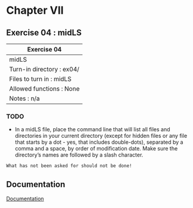 
# Chapter VII
## Exercise 04 : midLS

|               Exercise 04             |
|---------------------------------------|
|               midLS             |
| Turn-in directory : ex04/				|
| Files to turn in : midLS			|
| Allowed functions : None				|
| Notes : n/a							|

### TODO

* In a midLS file, place the command line that will list all files and directories in your
current directory (except for hidden files or any file that starts by a dot - yes, that
includes double-dots), separated by a comma and a space, by order of modification
date. Make sure the directory’s names are followed by a slash character.

```
What has not been asked for should not be done!
```


## Documentation

[Documentation](https://github.com/beauhelmi/shell00/blob/main/ex04/midLS)


